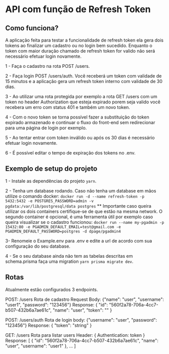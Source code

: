 # API com função de Refresh Token

## Como funciona?

A aplicação feita para testar a funcionalidade de refresh token ela gera dois tokens ao finalizar um cadastro ou no login bem sucedido. 
Enquanto o token com maior duração chamado de refresh token for valido não será necessário efetuar login novamente.

1 - Faça o cadastro na rota POST /users.

2 - Faça login POST /users/auth. Você receberá um token com validade de 15 minutos e a aplicação gera um refresh token interno com validade de 30 dias.

3 - Ao utilizar uma rota protegida por exemplo a rota GET /users com um token no header Authorization que esteja expirado porem seja valido você recebera um erro com status 401 e também um novo token. 

4 - Com o novo token se torna possível fazer a substituição do token expirado armazenado e continuar o fluxo do front-end sem redirecionar para uma página de login por exemplo.

5 - Ao tentar entrar com token inválido ou após os 30 dias é necessário efetuar login novamente.

6 - É possível editar o tempo de expiração dos tokens no .env.

## Exemplo de setup do projeto

1 - Instale as dependências do projeto `yarn`.

2 - Tenha um database rodando.
	Caso não tenha um database em mãos utilize o comando docker:
	`docker run -d --name refresh-token -p 5432:5432 -e POSTGRES_PASSWORD=admin -v pgdata:/var/lib/postgresql/data postgres`
	** Importante caso queira utilizar os dois containers certifique-se de que estão na mesma network.
	O segundo container é opcional, é uma ferramenta útil por exemplo caso queira visualizar se o cadastro funcionou:
	`docker run --name my-pgadmin -p 15432:80 -e PGADMIN_DEFAULT_EMAIL=test@gmail.com -e PGADMIN_DEFAULT_PASSWORD=postgres -d dpage/pgadmin4`
	
3- Renomeie o Example.env para .env e edite a url de acordo com sua configuração do seu database.

4 - Se o seu database ainda não tem as tabelas descritas em schema.prisma faça uma migration `yarn prisma migrate dev`.

## Rotas

Atualmente estão configurados 3 endpoints.

POST: /users
Rota de cadastro
Request Body: {"name": "user", "username": "user1", "password": "123456"}
Response: {
"id": "560f2a78-706a-4cc7-b507-432b6a7ae61c",
"name": "user",
"token": ""
}

POST: /users/auth
Rota de login
body: {"username": "user", "password": "123456"}
Response: { "token": "string" }

GET: /users
Rota para listar users
Header: { Authentication: token }
Response: [
{
"id": "560f2a78-706a-4cc7-b507-432b6a7ae61c",
"name": "user",
"username": "user1"
}, ... ]